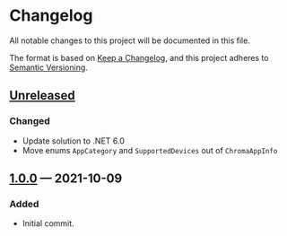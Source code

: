 # Changelog

All notable changes to this project will be documented in this file.

The format is based on [Keep a Changelog](https://keepachangelog.com/en/1.0.0/),
and this project adheres to [Semantic Versioning](https://semver.org/spec/v2.0.0.html).

## [Unreleased](https://github.com/poveden/ChromaWrapper/compare/v1.0.0...HEAD)

### Changed

- Update solution to .NET 6.0
- Move enums `AppCategory` and `SupportedDevices` out of `ChromaAppInfo`

## [1.0.0](https://github.com/poveden/ChromaWrapper/releases/tag/v1.0.0) — 2021-10-09

### Added

- Initial commit.
